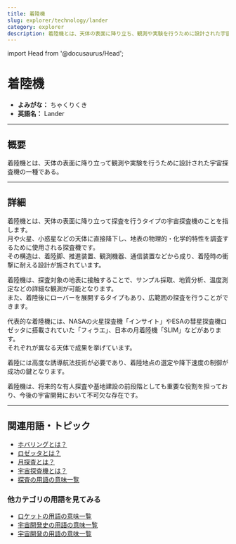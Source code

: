```yaml
---
title: 着陸機
slug: explorer/technology/lander
category: explorer
description: 着陸機とは、天体の表面に降り立ち、観測や実験を行うために設計された宇宙探査機の一種である。
---
```


import Head from '@docusaurus/Head';

<Head>
  <script type="application/ld+json">
    {`{
      "@context": "https://schema.org",
      "@type": "DefinedTerm",
      "name": "着陸機",
      "inDefinedTermSet": "https://www.space-portal.org",
      "termCode": "explorer/technology/lander",
      "description": "着陸機とは、天体の表面に降り立ち、観測や実験を行うために設計された宇宙探査機の一種である。",
      "url": "https://www.space-portal.org/docs/explorer/technology/lander"
    }`}
  </script>
</Head>

# 着陸機

- **よみがな：** ちゃくりくき  
- **英語名：** Lander  

---

## 概要

着陸機とは、天体の表面に降り立って観測や実験を行うために設計された宇宙探査機の一種である。

---

## 詳細

着陸機とは、天体の表面に降り立って探査を行うタイプの宇宙探査機のことを指します。  
月や火星、小惑星などの天体に直接降下し、地表の物理的・化学的特性を調査するために使用される探査機です。  
その構造は、着陸脚、推進装置、観測機器、通信装置などから成り、着陸時の衝撃に耐える設計が施されています。  

着陸機は、探査対象の地表に接触することで、サンプル採取、地質分析、温度測定などの詳細な観測が可能となります。  
また、着陸後にローバーを展開するタイプもあり、広範囲の探査を行うことができます。  

代表的な着陸機には、NASAの火星探査機「インサイト」やESAの彗星探査機ロゼッタに搭載されていた「フィラエ」、日本の月着陸機「SLIM」などがあります。  
それぞれが異なる天体で成果を挙げています。  

着陸には高度な誘導航法技術が必要であり、着陸地点の選定や降下速度の制御が成功の鍵となります。  

着陸機は、将来的な有人探査や基地建設の前段階としても重要な役割を担っており、今後の宇宙開発において不可欠な存在です。

---

## 関連用語・トピック
 
- [ホバリングとは？](docs/explorer/technology/hovering)  
- [ロゼッタとは？](docs/explorer/mission/rosetta)  
- [月探査とは？](docs/explorer/type/moon-probe)  
- [宇宙探査機とは？](docs/explorer/space-probe)
- [探査の用語の意味一覧](docs/category/explorer)

### 他カテゴリの用語を見てみる
- [ロケットの用語の意味一覧](docs/category/rocket)
- [宇宙開発史の用語の意味一覧](docs/category/history)
- [宇宙開発の用語の意味一覧](docs/category/glossary)

